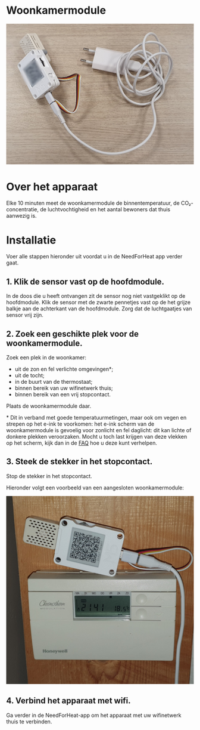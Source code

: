 # Woonkamermodule

![apparaat](../assets/device.jpg)

# Over het apparaat

Elke 10 minuten meet de woonkamermodule de binnentemperatuur, de CO₂-concentratie, de luchtvochtigheid en het aantal bewoners dat thuis aanwezig is.
        
# Installatie

Voer alle stappen hieronder uit voordat u in de NeedForHeat app verder gaat.

## 1. Klik de sensor vast op de hoofdmodule.

In de doos die u heeft ontvangen zit de sensor nog niet vastgeklikt op de hoofdmodule. Klik de sensor met de zwarte pennetjes vast op de het grijze balkje aan de achterkant van de hoofdmodule. Zorg dat de luchtgaatjes van sensor vrij zijn.

## 2. Zoek een geschikte plek voor de woonkamermodule.

Zoek een plek in de woonkamer:

- uit de zon en fel verlichte omgevingen\*;
- uit de tocht;
- in de buurt van de thermostaat;
- binnen bereik van uw wifinetwerk thuis;
- binnen bereik van een vrij stopcontact.

Plaats de woonkamermodule daar.

\* Dit in verband met goede temperatuurmetingen, maar ook om vegen en strepen op het e-ink te voorkomen: het e-ink scherm van de woonkamermodule is gevoelig voor zonlicht en fel daglicht: dit kan lichte of donkere plekken veroorzaken. Mocht u toch last krijgen van deze vlekken op het scherm, kijk dan in de [FAQ](../../../faq/) hoe u deze kunt verhelpen.

## 3. Steek de stekker in het stopcontact.

Stop de stekker in het stopcontact.

Hieronder volgt een voorbeeld van een aangesloten woonkamermodule:

![aangesloten woonkamermodule](../assets/device-installed.jpg)

## 4. Verbind het apparaat met wifi.

Ga verder in de NeedForHeat-app om het apparaat met uw wifinetwerk thuis te verbinden.
